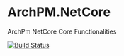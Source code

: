 # ArchPM.NetCore
ArchPm NetCore Core Functionalities

[![Build Status](https://tugbayatilla.visualstudio.com/ArchPM/_apis/build/status/ArchPM.NetCore?branchName=master)](https://tugbayatilla.visualstudio.com/ArchPM/_build/latest?definitionId=2&branchName=master)
